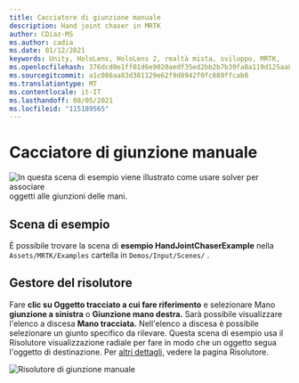 ```yaml
---
title: Cacciatore di giunzione manuale
description: Hand joint chaser in MRTK
author: CDiaz-MS
ms.author: cadia
ms.date: 01/12/2021
keywords: Unity, HoloLens, HoloLens 2, realtà mista, sviluppo, MRTK,
ms.openlocfilehash: 376dcd0e1ff01d6e9020aedf35ed2bb2b7b39fa8a119d125aa8c3a96bf0024fe
ms.sourcegitcommit: a1c086aa83d381129e62f9d8942f0fc889ffcab0
ms.translationtype: MT
ms.contentlocale: it-IT
ms.lasthandoff: 08/05/2021
ms.locfileid: "115189565"
---
```

# <a name="hand-joint-chaser"></a>Cacciatore di giunzione manuale

![In questa scena di esempio viene illustrato come usare solver per associare ](../images/hand-joint-chaser/MRTK_HandJointChaser_Main.jpg) oggetti alle giunzioni delle mani.

## <a name="example-scene"></a>Scena di esempio

È possibile trovare la scena di **esempio HandJointChaserExample** nella `Assets/MRTK/Examples` cartella in `Demos/Input/Scenes/` .

## <a name="solver-handler"></a>Gestore del risolutore

Fare **clic su Oggetto tracciato a cui fare riferimento** e selezionare Mano **giunzione a sinistra** o **Giunzione mano destra.** Sarà possibile visualizzare l'elenco a discesa **Mano tracciata.** Nell'elenco a discesa è possibile selezionare un giunto specifico da rilevare. Questa scena di esempio usa il Risolutore visualizzazione radiale per fare in modo che un oggetto segua l'oggetto di destinazione. Per [altri dettagli,](../ux-building-blocks/solvers/solver.md) vedere la pagina Risolutore.

![Risolutore di giunzione manuale](../images/hand-joint-chaser/MRTK_Solver_HandJoint.jpg)
